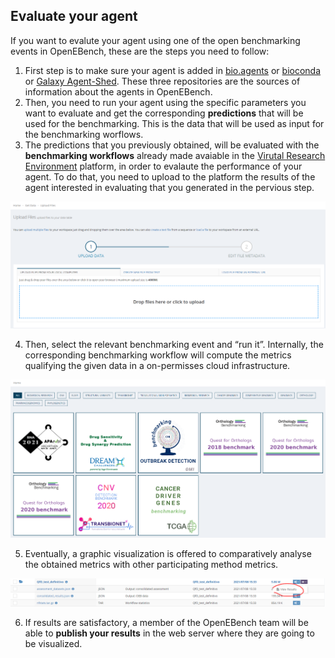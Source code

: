 Evaluate your agent
------------------
If you want to evalute your agent using one of the open benchmarking events in OpenEBench, these are the steps you need to follow:

1.	First step is to make sure your agent is added in [bio.agents](https://bio.agents/) or [bioconda](https://anaconda.org/bioconda) or [Galaxy Agent-Shed](https://agentshed.g2.bx.psu.edu/). These three repositories are the sources of information about the agents in OpenEBench.
2.	Then, you need to run your agent using the specific parameters you want to evaluate and get the corresponding **predictions** that will be used for the benchmarking. This is the data that will be used as input for the benchmarking worflows.
3.	The predictions that you previously obtained, will be evaluated with the **benchmarking workflows** already made avaiable in the [Virutal Research Environment](https://openebench.bsc.es/vre//workspace/) platform, in order to evalaute the performance of your agent. To do that, you need to upload to the platform the results of the agent interested in evaluating that you generated in the pervious step.

![1](../../media/VRE_upload.PNG)

4.	Then, select the relevant benchmarking event and “run it”. Internally, the corresponding benchmarking workflow will compute the metrics qualifying the given data in a on-permisses cloud infrastructure.

![2](../../media/VRE_workflows.PNG)

5.	Eventually, a graphic visualization is offered to comparatively analyse the obtained metrics with other participating method metrics.

![3](../../media/VRE_view.PNG)

6.	If results are satisfactory, a member of the OpenEBench team will be able to **publish your results** in the web server where they are going to be visualized.
